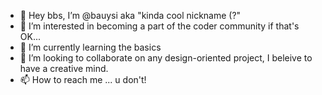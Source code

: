 - 👋 Hey bbs, I’m @bauysi aka "kinda cool nickname (?"
- 👀 I’m interested in becoming a part of the coder community if that's OK...
- 🌱 I’m currently learning the basics <ya basic>
- 💞️ I’m looking to collaborate on any design-oriented project, I beleive to have a creative mind.
- 📫 How to reach me ... u don't!

<!---
bauysi/bauysi is a ✨ special ✨ repository because its `README.md` (this file) appears on your GitHub profile.
You can click the Preview link to take a look at your changes.
--->
